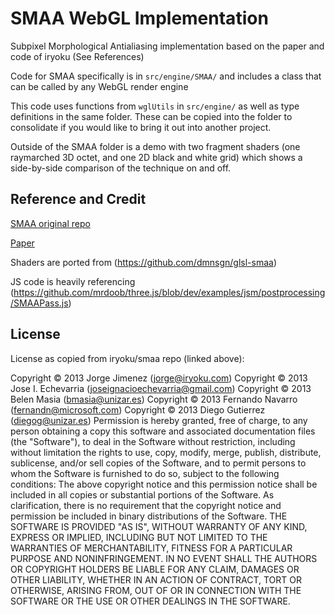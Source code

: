 # SMAA WebGL Implementation
Subpixel Morphological Antialiasing implementation based on the paper and code of iryoku (See References)

Code for SMAA specifically is in `src/engine/SMAA/` and includes a class that can be called by any WebGL render engine

This code uses functions from `wglUtils` in `src/engine/` as well as type definitions in the same folder. These can be copied into the folder to consolidate if you would like to bring it out into another project.

Outside of the SMAA folder is a demo with two fragment shaders (one raymarched 3D octet, and one 2D black and white grid) which shows a side-by-side comparison of the technique on and off.

## Reference and Credit
[SMAA original repo](https://github.com/iryoku/smaa)

[Paper](https://www.iryoku.com/smaa/)

Shaders are ported from (https://github.com/dmnsgn/glsl-smaa)

JS code is heavily referencing (https://github.com/mrdoob/three.js/blob/dev/examples/jsm/postprocessing/SMAAPass.js)

## License
License as copied from iryoku/smaa repo (linked above):

Copyright © 2013 Jorge Jimenez (jorge@iryoku.com)
Copyright © 2013 Jose I. Echevarria (joseignacioechevarria@gmail.com)
Copyright © 2013 Belen Masia (bmasia@unizar.es)
Copyright © 2013 Fernando Navarro (fernandn@microsoft.com)
Copyright © 2013 Diego Gutierrez (diegog@unizar.es)
Permission is hereby granted, free of charge, to any person obtaining a copy this software and associated documentation files (the "Software"), to deal in the Software without restriction, including without limitation the rights to use, copy, modify, merge, publish, distribute, sublicense, and/or sell copies of the Software, and to permit persons to whom the Software is furnished to do so, subject to the following conditions:
The above copyright notice and this permission notice shall be included in all copies or substantial portions of the Software. As clarification, there is no requirement that the copyright notice and permission be included in binary distributions of the Software.
THE SOFTWARE IS PROVIDED "AS IS", WITHOUT WARRANTY OF ANY KIND, EXPRESS OR IMPLIED, INCLUDING BUT NOT LIMITED TO THE WARRANTIES OF MERCHANTABILITY, FITNESS FOR A PARTICULAR PURPOSE AND NONINFRINGEMENT. IN NO EVENT SHALL THE AUTHORS OR COPYRIGHT HOLDERS BE LIABLE FOR ANY CLAIM, DAMAGES OR OTHER LIABILITY, WHETHER IN AN ACTION OF CONTRACT, TORT OR OTHERWISE, ARISING FROM, OUT OF OR IN CONNECTION WITH THE SOFTWARE OR THE USE OR OTHER DEALINGS IN THE SOFTWARE.
